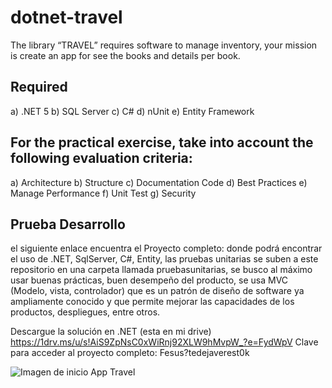 # dotnet-travel
The library “TRAVEL” requires software to manage inventory, your mission is create an app for see the books and details per book.

## Required 

a)	.NET 5
b)	SQL Server 
c)	C#
d)	nUnit
e)	Entity Framework

## For the practical exercise, take into account the following evaluation criteria:

a)	Architecture 
b)	Structure
c)	Documentation Code
d)	Best Practices
e)	Manage Performance
f)	Unit Test 
g)	Security

## Prueba Desarrollo

el siguiente enlace encuentra el Proyecto completo: donde podrá encontrar el uso de .NET, SqlServer, C#, Entity, las pruebas unitarias se suben a este repositorio en una carpeta llamada pruebasunitarias, se busco al máximo usar buenas prácticas, buen desempeño del producto, se usa MVC (Modelo, vista, controlador) que es un patrón de diseño de software ya ampliamente conocido y que permite mejorar las capacidades de los productos, despliegues, entre otros.

Descargue la solución en .NET (esta en mi drive)
https://1drv.ms/u/s!AiS9ZpNsC0xWiRnj92XLW9hMvpW_?e=FydWpV
Clave para acceder al proyecto completo: Fesus?tedejaverest0k

![Imagen de inicio App Travel](https://onedrive.live.com/?cid=564C0B6C9366BD24&id=564c0b6c9366bd24%211182&parId=root&o=OneUp)
